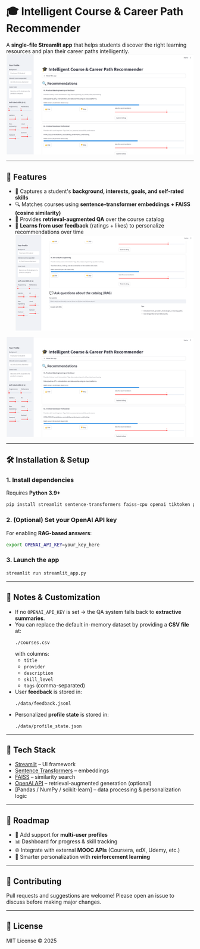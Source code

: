 # 🎓 Intelligent Course & Career Path Recommender

A **single-file Streamlit app** that helps students discover the right learning resources and plan their career paths intelligently.  
![Alt text](images/1.png)

---

## 🚀 Features
- 📝 Captures a student's **background, interests, goals, and self-rated skills**
- 🔍 Matches courses using **sentence-transformer embeddings + FAISS (cosine similarity)**
- 💬 Provides **retrieval-augmented QA** over the course catalog
- 🎯 **Learns from user feedback** (ratings + likes) to personalize recommendations over time
![Alt text](images/2.png)

[![Demo](images/1.png)](images/3.mp4)

---

## 🛠️ Installation & Setup

### 1. Install dependencies
Requires **Python 3.9+**  
```bash
pip install streamlit sentence-transformers faiss-cpu openai tiktoken pydantic pandas numpy scikit-learn
```

### 2. (Optional) Set your OpenAI API key
For enabling **RAG-based answers**:
```bash
export OPENAI_API_KEY=your_key_here
```

### 3. Launch the app
```bash
streamlit run streamlit_app.py
```

---

## 📂 Notes & Customization
- If no `OPENAI_API_KEY` is set → the QA system falls back to **extractive summaries**.  
- You can replace the default in-memory dataset by providing a **CSV file** at:
  ```
  ./courses.csv
  ```
  with columns:
  - `title`
  - `provider`
  - `description`
  - `skill_level`
  - `tags` (comma-separated)
- User **feedback** is stored in:
  ```
  ./data/feedback.jsonl
  ```
- Personalized **profile state** is stored in:
  ```
  ./data/profile_state.json
  ```

---

## 🧩 Tech Stack
- [Streamlit](https://streamlit.io/) – UI framework
- [Sentence Transformers](https://www.sbert.net/) – embeddings
- [FAISS](https://faiss.ai/) – similarity search
- [OpenAI API](https://platform.openai.com/) – retrieval-augmented generation (optional)
- [Pandas / NumPy / scikit-learn] – data processing & personalization logic

---

## 📌 Roadmap
- 🔧 Add support for **multi-user profiles**
- 📊 Dashboard for progress & skill tracking
- 🌐 Integrate with external **MOOC APIs** (Coursera, edX, Udemy, etc.)
- 🤝 Smarter personalization with **reinforcement learning**

---

## 🤝 Contributing
Pull requests and suggestions are welcome! Please open an issue to discuss before making major changes.

---

## 📜 License
MIT License © 2025  
